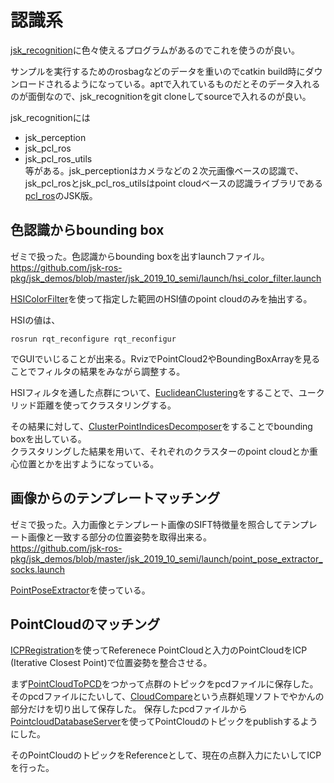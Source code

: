 # 認識系

[jsk_recognition](https://jsk-docs.readthedocs.io/projects/jsk_recognition/en/latest/index.html)に色々使えるプログラムがあるのでこれを使うのが良い。  

サンプルを実行するためのrosbagなどのデータを重いのでcatkin build時にダウンロードされるようになっている。aptで入れているものだとそのデータ入れるのが面倒なので、jsk_recognitionをgit cloneしてsourceで入れるのが良い。  

jsk_recognitionには
- jsk_perception
- jsk_pcl_ros
- jsk_pcl_ros_utils  
等がある。jsk_perceptionはカメラなどの２次元画像ベースの認識で、jsk_pcl_rosとjsk_pcl_ros_utilsはpoint cloudベースの認識ライブラリである[pcl_ros](http://wiki.ros.org/pcl_ros)のJSK版。  

## 色認識からbounding box
ゼミで扱った。色認識からbounding boxを出すlaunchファイル。
https://github.com/jsk-ros-pkg/jsk_demos/blob/master/jsk_2019_10_semi/launch/hsi_color_filter.launch

[HSIColorFilter](https://jsk-docs.readthedocs.io/projects/jsk_recognition/en/latest/jsk_pcl_ros/nodes/hsi_color_filter.html)を使って指定した範囲のHSI値のpoint cloudのみを抽出する。  

HSIの値は、
```
rosrun rqt_reconfigure rqt_reconfigur
```
でGUIでいじることが出来る。RvizでPointCloud2やBoundingBoxArrayを見ることでフィルタの結果をみながら調整する。  

HSIフィルタを通した点群について、[EuclideanClustering](https://jsk-docs.readthedocs.io/projects/jsk_recognition/en/latest/jsk_pcl_ros/nodes/euclidean_clustering.html)をすることで、ユークリッド距離を使ってクラスタリングする。  

その結果に対して、[ClusterPointIndicesDecomposer](https://jsk-docs.readthedocs.io/projects/jsk_recognition/en/latest/jsk_pcl_ros/nodes/cluster_point_indices_decomposer.html)をすることでbounding boxを出している。  
クラスタリングした結果を用いて、それぞれのクラスターのpoint cloudとか重心位置とかを出すようになっている。  

## 画像からのテンプレートマッチング
ゼミで扱った。入力画像とテンプレート画像のSIFT特徴量を照合してテンプレート画像と一致する部分の位置姿勢を取得出来る。  
https://github.com/jsk-ros-pkg/jsk_demos/blob/master/jsk_2019_10_semi/launch/point_pose_extractor_socks.launch  

[PointPoseExtractor](https://jsk-docs.readthedocs.io/projects/jsk_recognition/en/latest/jsk_perception/nodes/point_pose_extractor.html)を使っている。  

## PointCloudのマッチング
[ICPRegistration](https://jsk-docs.readthedocs.io/projects/jsk_recognition/en/latest/jsk_pcl_ros/nodes/icp_registration.html)を使ってReferenece PointCloudと入力のPointCloudをICP (Iterative Closest Point)で位置姿勢を整合させる。  

まず[PointCloudToPCD](https://jsk-docs.readthedocs.io/projects/jsk_recognition/en/latest/jsk_pcl_ros_utils/nodes/pointcloud_to_pcd.html)をつかって点群のトピックをpcdファイルに保存した。  
そのpcdファイルにたいして、[CloudCompare](http://www.danielgm.net/cc/)という点群処理ソフトでやかんの部分だけを切り出して保存した。
保存したpcdファイルから[PointcloudDatabaseServer](https://jsk-docs.readthedocs.io/projects/jsk_recognition/en/latest/jsk_pcl_ros/nodes/pointcloud_database_server.html?highlight=PointcloudDatabaseServer)を使ってPointCloudのトピックをpublishするようにした。  

そのPointCloudのトピックをReferenceとして、現在の点群入力にたいしてICPを行った。  
